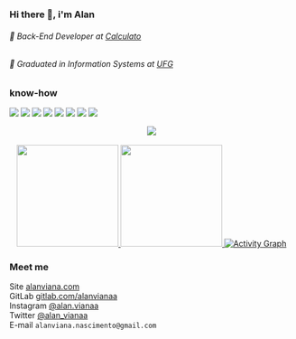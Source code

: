 ### Hi there 👋, i'm Alan
###### 🏢️ Back-End Developer at [Calculato](http://calculato.com.br/)
###### 🎒️ Graduated in Information Systems at [UFG](http://inf.ufg.br/)

### know-how
![](https://img.shields.io/badge/Kotlin-green) 
![](https://img.shields.io/badge/Java-green)
![](https://img.shields.io/badge/GraphQL-blue)
![](https://img.shields.io/badge/REST_API-blue)
![](https://img.shields.io/badge/Docker-yellow)
![](https://img.shields.io/badge/Mongo-red)
![](https://img.shields.io/badge/Postgress-red)
![](https://img.shields.io/badge/MySQL-red)

<div align="center">
  <a href="https://github.com/Backendeng">
    <img id="preview" src="https://komarev.com/ghpvc/?username=alanvianaa&color=grey">
    <br/><br/>
   <img height="180em" src="https://github-readme-stats.vercel.app/api?username=alanvianaa&show_icons=true&theme=dark&include_all_commits=true&count_private=true"/>
   <img height="180em" src="https://github-readme-stats.vercel.app/api/top-langs/?username=alanvianaa&layout=compact&langs_count=10&theme=dark"/>
   <img alt="Activity Graph" src="https://github-readme-activity-graph.cyclic.app/graph?username=alanvianaa&theme=react-dark&hide_border=true" /> 
  </a>
</div>

### Meet me
Site [alanviana.com](https://alanviana.com) <br>
GitLab [gitlab.com/alanvianaa](https://gitlab.com/alanvianaa) <br>
Instagram [@alan.vianaa](https://www.instagram.com/alan.vianaa) <br>
Twitter [@alan_vianaa](https://twitter.com/alan_vianaa) <br>
E-mail `alanviana.nascimento@gmail.com`
